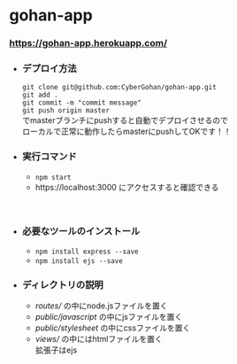 # gohan-app

### https://gohan-app.herokuapp.com/

* ### デプロイ方法

  `git clone git@github.com:CyberGohan/gohan-app.git`  
  `git add .`  
  `git commit -m "commit message"`   
  `git push origin master`  
  でmasterブランチにpushすると自動でデプロイさせるので  
  ローカルで正常に動作したらmasterにpushしてOKです！！  


* ### 実行コマンド
  * `npm start`  
  * https://localhost:3000 にアクセスすると確認できる

　
* ### 必要なツールのインストール

  * `npm install express --save`  
  * `npm install ejs --save`
  
* ### ディレクトリの説明

  * *routes/* の中にnode.jsファイルを置く  
  * *public/javascript* の中にjsファイルを置く  
  * *public/stylesheet* の中にcssファイルを置く  
  * *views/* の中にはhtmlファイルを置く  
  拡張子はejs

